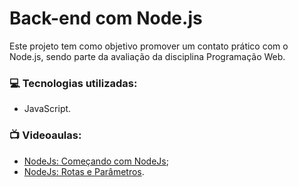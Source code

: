 # Back-end com Node.js
Este projeto tem como objetivo promover um contato prático com o Node.js, sendo parte da avaliação da disciplina Programação Web.

### :computer: Tecnologias utilizadas:
- JavaScript.

### :tv: Videoaulas:
- [NodeJs: Começando com NodeJs](https://www.youtube.com/watch?v=NieL8KyZYy8&list=PLDmMyQlP1Bz8SbYB13GBpYlPLZ9-mCcNW&index=5);
- [NodeJs: Rotas e Parâmetros](https://www.youtube.com/watch?v=nUsCFcCLWUA).